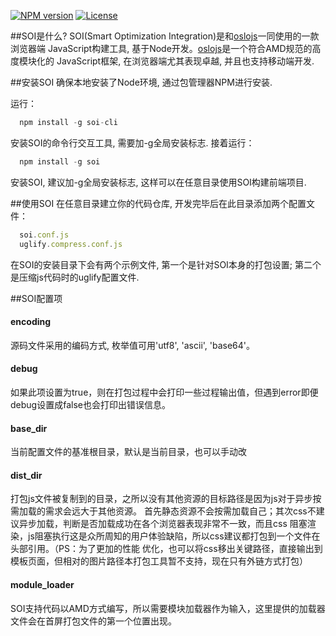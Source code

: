 [![NPM version][npm-image]][npm-url]
[![License][license-image]][license-url]


##SOI是什么?
SOI(Smart Optimization Integration)是和[oslojs](https://github.com/Saber-Team/oslojs)一同使用的一款浏览器端
JavaScript构建工具, 基于Node开发。[oslojs](https://github.com/Saber-Team/oslojs)是一个符合AMD规范的高度模块化的
JavaScript框架, 在浏览器端尤其表现卓越, 并且也支持移动端开发.

##安装SOI
确保本地安装了Node环境, 通过包管理器NPM进行安装.

运行：
```javascript
  npm install -g soi-cli
```
安装SOI的命令行交互工具, 需要加-g全局安装标志.
接着运行：
```javascript
  npm install -g soi
```
安装SOI, 建议加-g全局安装标志, 这样可以在任意目录使用SOI构建前端项目.

##使用SOI
在任意目录建立你的代码仓库, 开发完毕后在此目录添加两个配置文件：
```javascript
  soi.conf.js
  uglify.compress.conf.js
```
在SOI的安装目录下会有两个示例文件, 第一个是针对SOI本身的打包设置; 第二个是压缩js代码时的uglify配置文件.

##SOI配置项
#### encoding
源码文件采用的编码方式, 枚举值可用'utf8', 'ascii', 'base64'。

#### debug
如果此项设置为true，则在打包过程中会打印一些过程输出值，但遇到error即便debug设置成false也会打印出错误信息。

#### base_dir
当前配置文件的基准根目录，默认是当前目录，也可以手动改

#### dist_dir
打包js文件被复制到的目录，之所以没有其他资源的目标路径是因为js对于异步按需加载的需求会远大于其他资源。
首先静态资源不会按需加载自己；其次css不建议异步加载，判断是否加载成功在各个浏览器表现非常不一致，而且css
阻塞渲染，js阻塞执行这是众所周知的用户体验缺陷，所以css建议都打包到一个文件在头部引用。（PS：为了更加的性能
优化，也可以将css移出关键路径，直接输出到模板页面，但相对的图片路径本打包工具暂不支持，现在只有外链方式打包）

#### module_loader
SOI支持代码以AMD方式编写，所以需要模块加载器作为输入，这里提供的加载器文件会在首屏打包文件的第一个位置出现。


[npm-image]: https://img.shields.io/badge/npm-v1.4.28-blue.svg
[npm-url]: https://npmjs.org/package/soi
[license-image]: https://img.shields.io/badge/license-MIT-blue.svg
[license-url]: LICENSE.md